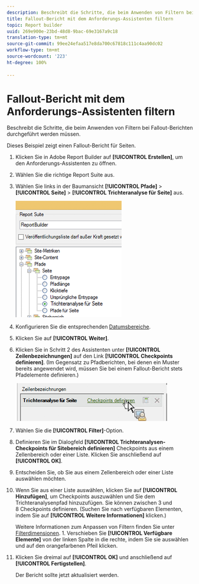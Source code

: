 ```yaml
---
description: Beschreibt die Schritte, die beim Anwenden von Filtern bei Fallout-Berichten durchgeführt werden müssen.
title: Fallout-Bericht mit dem Anforderungs-Assistenten filtern
topic: Report builder
uuid: 269e900e-23bd-48d8-9bac-69e3167a9c18
translation-type: tm+mt
source-git-commit: 99ee24efaa517e8da700c67818c111c4aa90dc02
workflow-type: tm+mt
source-wordcount: '223'
ht-degree: 100%

---
```



# Fallout-Bericht mit dem Anforderungs-Assistenten filtern

Beschreibt die Schritte, die beim Anwenden von Filtern bei Fallout-Berichten durchgeführt werden müssen.

Dieses Beispiel zeigt einen Fallout-Bericht für Seiten.

1. Klicken Sie in Adobe Report Builder auf **[!UICONTROL Erstellen]**, um den Anforderungs-Assistenten zu öffnen.
1. Wählen Sie die richtige Report Suite aus.
1. Wählen Sie links in der Baumansicht **[!UICONTROL Pfade]** > **[!UICONTROL Seite]** > **[!UICONTROL Trichteranalyse für Seite]** aus.

   ![](assets/page_fallout.png)

1. Konfigurieren Sie die entsprechenden [Datumsbereiche](/help/analyze/report-builder/data-requests/configuring-report-dates/custom-calendar.md).
1. Klicken Sie auf **[!UICONTROL Weiter]**.
1. Klicken Sie in Schritt 2 des Assistenten unter **[!UICONTROL Zeilenbezeichnungen]** auf den Link **[!UICONTROL Checkpoints definieren]**. (Im Gegensatz zu Pfadberichten, bei denen ein Muster bereits angewendet wird, müssen Sie bei einem Fallout-Bericht stets Pfadelemente definieren.)

   ![](assets/define_checkpoints.png)

1. Wählen Sie die **[!UICONTROL Filter]**-Option.

1. Definieren Sie im Dialogfeld **[!UICONTROL Trichteranalysen-Checkpoints für Sitebereich definieren]** Checkpoints aus einem Zellenbereich oder einer Liste. Klicken Sie anschließend auf **[!UICONTROL OK]**.
1. Entscheiden Sie, ob Sie aus einem Zellenbereich oder einer Liste auswählen möchten.
1. Wenn Sie aus einer Liste auswählen, klicken Sie auf **[!UICONTROL Hinzufügen]**, um Checkpoints auszuwählen und Sie dem Trichteranalysenpfad hinzuzufügen. Sie können zwischen 3 und 8 Checkpoints definieren. (Suchen Sie nach verfügbaren Elementen, indem Sie auf **[!UICONTROL Weitere Informationen]** klicken.)

   Weitere Informationen zum Anpassen von Filtern finden Sie unter [Filterdimensionen](/help/analyze/report-builder/layout/c-filter-dimensions/filter-dimensions.md). 1. Verschieben Sie **[!UICONTROL Verfügbare Elemente]** von der linken Spalte in die rechte, indem Sie sie auswählen und auf den orangefarbenen Pfeil klicken.
1. Klicken Sie dreimal auf **[!UICONTROL OK]** und anschließend auf **[!UICONTROL Fertigstellen]**.

   Der Bericht sollte jetzt aktualisiert werden.
